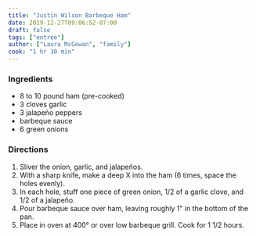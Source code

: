 ```yaml
---
title: "Justin Wilson Barbeque Ham"
date: 2019-12-27T09:06:52-07:00
draft: false
tags: ["entree"]
author: ["Laura McGowan", "family"]
cook: "1 hr 30 min"
---
```


### Ingredients
- 8 to 10 pound ham (pre-cooked)
- 3 cloves garlic
- 3 jalapeño peppers
- barbeque sauce
- 6 green onions

### Directions
1. Sliver the onion, garlic, and jalapeños. 
1. With a sharp knife, make a deep X into the ham (6 times, space the holes evenly). 
1. In each hole, stuff one piece of green onion, 1/2 of a garlic clove, and 1/2 of a jalapeño. 
1. Pour barbeque sauce over ham, leaving roughly 1" in the bottom of the pan. 
1. Place in oven at 400° or over low barbeque grill. Cook for 1 1/2 hours. 
